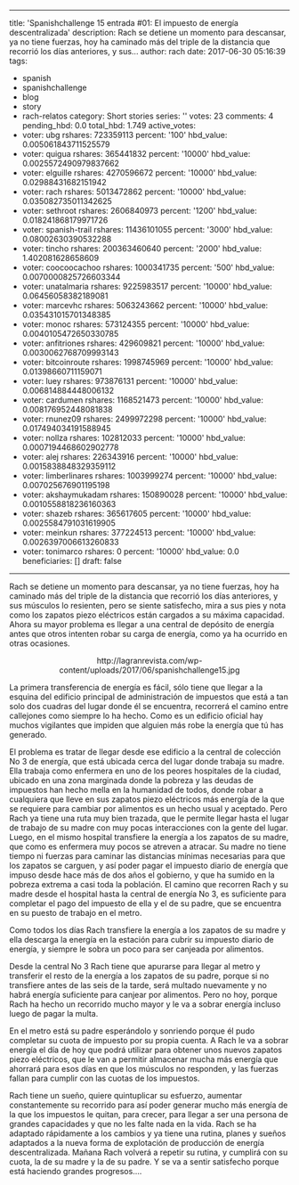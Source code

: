 
---
title: 'Spanishchallenge 15 entrada #01: El impuesto de energía descentralizada'
description: Rach se detiene un momento para descansar, ya no tiene fuerzas, hoy ha
  caminado más del triple de la distancia que recorrió los días anteriores, y sus...
author: rach
date: 2017-06-30 05:16:39
tags:
- spanish
- spanishchallenge
- blog
- story
- rach-relatos
category: Short stories
series: ''
votes: 23
comments: 4
pending_hbd: 0.0
total_hbd: 1.749
active_votes:
- voter: ubg
  rshares: 723359113
  percent: '100'
  hbd_value: 0.005061843711525579
- voter: quigua
  rshares: 365441832
  percent: '10000'
  hbd_value: 0.0025572490979837662
- voter: elguille
  rshares: 4270596672
  percent: '10000'
  hbd_value: 0.02988431682151942
- voter: rach
  rshares: 5013472862
  percent: '10000'
  hbd_value: 0.035082735011342625
- voter: sethroot
  rshares: 2606840973
  percent: '1200'
  hbd_value: 0.018241868179971726
- voter: spanish-trail
  rshares: 11436101055
  percent: '3000'
  hbd_value: 0.08002630390532288
- voter: tincho
  rshares: 200363460640
  percent: '2000'
  hbd_value: 1.402081628658609
- voter: coocoocachoo
  rshares: 1000341735
  percent: '500'
  hbd_value: 0.0070000825726603344
- voter: unatalmaria
  rshares: 9225983517
  percent: '10000'
  hbd_value: 0.06456058382189081
- voter: marcevhc
  rshares: 5063243662
  percent: '10000'
  hbd_value: 0.035431015701348385
- voter: monoc
  rshares: 573124355
  percent: '10000'
  hbd_value: 0.0040105472650330785
- voter: anfitriones
  rshares: 429609821
  percent: '10000'
  hbd_value: 0.0030062768709993143
- voter: bitcoinroute
  rshares: 1998745969
  percent: '10000'
  hbd_value: 0.01398660711159071
- voter: luey
  rshares: 973876131
  percent: '10000'
  hbd_value: 0.006814884448006132
- voter: cardumen
  rshares: 1168521473
  percent: '10000'
  hbd_value: 0.008176952448081838
- voter: rnunez09
  rshares: 2499972298
  percent: '10000'
  hbd_value: 0.017494034191588945
- voter: nollza
  rshares: 102812033
  percent: '10000'
  hbd_value: 0.0007194468602902778
- voter: alej
  rshares: 226343916
  percent: '10000'
  hbd_value: 0.0015838848329359112
- voter: limberlinares
  rshares: 1003999274
  percent: '10000'
  hbd_value: 0.007025676901195198
- voter: akshaymukadam
  rshares: 150890028
  percent: '10000'
  hbd_value: 0.0010558818236160363
- voter: shazeb
  rshares: 365617605
  percent: '10000'
  hbd_value: 0.0025584791031619905
- voter: meinkun
  rshares: 377224513
  percent: '10000'
  hbd_value: 0.0026397006613260833
- voter: tonimarco
  rshares: 0
  percent: '10000'
  hbd_value: 0.0
beneficiaries: []
draft: false
---

Rach se detiene un momento para descansar, ya no tiene fuerzas, hoy ha caminado más del triple de la distancia que recorrió los días anteriores, y sus músculos lo resienten, pero se siente satisfecho, mira a sus pies y nota como los zapatos piezo eléctricos están cargados a su máxima capacidad. Ahora su mayor problema es llegar a una central de depósito de energía antes que otros intenten robar su carga de energía, como ya ha ocurrido en otras ocasiones.

<center>http://lagranrevista.com/wp-content/uploads/2017/06/spanishchallenge15.jpg</center>

La primera transferencia de energía es fácil, sólo tiene que llegar a la esquina del edificio principal de administración de impuestos que está a tan solo dos cuadras del lugar donde él se encuentra, recorrerá el camino entre callejones como siempre lo ha hecho. Como es un edificio oficial hay muchos vigilantes que impiden que alguien más robe la energía que tú has generado.

El problema es tratar de llegar desde ese edificio a la central de colección No 3 de energía, que está ubicada cerca del lugar donde trabaja su madre. Ella trabaja como enfermera en uno de los peores hospitales de la ciudad, ubicado en una zona marginada donde la pobreza y las deudas de  impuestos han hecho mella en la humanidad de todos, donde robar  a cualquiera que lleve en sus zapatos piezo eléctricos más energía de la que se requiere para cambiar por alimentos es un hecho usual y aceptado. Pero Rach ya tiene una ruta muy bien trazada, que le permite llegar hasta el lugar de trabajo de su madre con muy pocas interacciones con la gente del lugar. Luego, en el mismo hospital transfiere la energía a los zapatos de su madre, que como es enfermera muy pocos se atreven a atracar. Su madre no tiene tiempo ni fuerzas para caminar las distancias mínimas necesarias para que los zapatos se carguen,  y así poder pagar el impuesto diario de energía que impuso desde hace más de dos años el gobierno, y que ha sumido en la pobreza extrema a casi toda la población. El camino que recorren Rach y su madre desde el hospital hasta la central de energía No 3, es suficiente para completar el pago del impuesto de ella y el de su padre, que se encuentra en su puesto de trabajo en el metro. 

Como todos los días Rach transfiere la energía a los zapatos de su madre y ella descarga la energía en la estación para cubrir su impuesto diario de energía, y siempre le sobra un poco para ser canjeada por alimentos.

Desde la central No 3 Rach tiene que apurarse para llegar al metro y transferir el resto de la energía a los zapatos de su padre, porque si no transfiere antes de las seis de la tarde, será multado nuevamente y no habrá energía suficiente para canjear por alimentos. Pero no hoy, porque Rach ha hecho un recorrido mucho mayor y le va a sobrar energía incluso luego de pagar la multa. 

En el metro está su padre esperándolo y sonriendo porque él pudo completar su cuota de impuesto por su propia cuenta. A Rach le va a sobrar energía el día de hoy que podrá utilizar para obtener unos nuevos zapatos piezo eléctricos, que le van a permitir almacenar mucha más energía que ahorrará para esos días en que los músculos no responden, y las fuerzas fallan para cumplir con las cuotas de los impuestos. 

Rach tiene un sueño, quiere quintuplicar su esfuerzo, aumentar constantemente su recorrido para así poder generar mucho más energía de la que los impuestos le quitan, para crecer, para llegar a ser una persona de grandes capacidades y que no les falte nada en la vida. Rach se ha adaptado rápidamente a los cambios y ya tiene una rutina, planes y sueños adaptados a la nueva forma de explotación de producción de energía descentralizada. Mañana Rach volverá a repetir su rutina, y cumplirá con su cuota, la de su madre y la de su padre. Y se va a sentir satisfecho porque está haciendo grandes progresos.... 